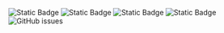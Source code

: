 ![Static Badge](https://img.shields.io/badge/blacklists-60-000000) ![Static Badge](https://img.shields.io/badge/blacklisted-2690875-cc0000) ![Static Badge](https://img.shields.io/badge/whitelisted-2245-00CC00) ![Static Badge](https://img.shields.io/badge/streaming_blacklist-28107-000000) ![GitHub issues](https://img.shields.io/github/issues/fabriziosalmi/blacklists)
